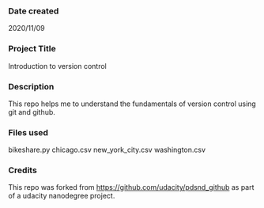 ### Date created
2020/11/09

### Project Title
Introduction to version control

### Description
This repo helps me to understand the fundamentals of version control using git and github.

### Files used
bikeshare.py
chicago.csv
new_york_city.csv
washington.csv

### Credits
This repo was forked from https://github.com/udacity/pdsnd_github as part of a udacity nanodegree project.

